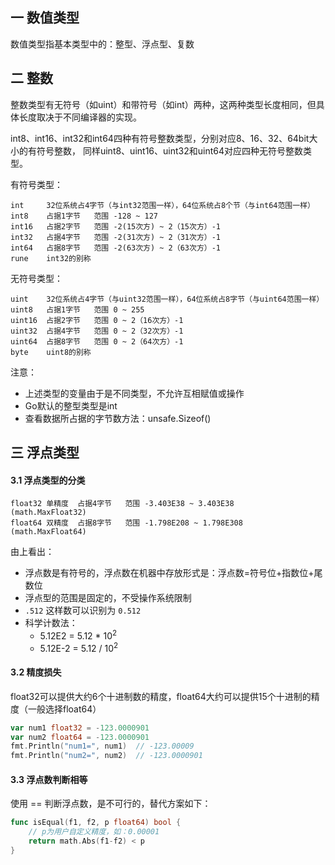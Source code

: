 ## 一 数值类型

数值类型指基本类型中的：整型、浮点型、复数

## 二 整数

整数类型有无符号（如uint）和带符号（如int）两种，这两种类型长度相同，但具体长度取决于不同编译器的实现。

int8、int16、int32和int64四种有符号整数类型，分别对应8、16、32、64bit大小的有符号整数，
同样uint8、uint16、uint32和uint64对应四种无符号整数类型。

有符号类型：
```
int     32位系统占4字节（与int32范围一样），64位系统占8个节（与int64范围一样）     
int8    占据1字节   范围 -128 ~ 127
int16   占据2字节   范围 -2(15次方) ~ 2（15次方）-1
int32   占据4字节   范围 -2(31次方) ~ 2（31次方）-1
int64   占据8字节   范围 -2(63次方) ~ 2（63次方）-1
rune	int32的别称
```

无符号类型：
```
uint	32位系统占4字节（与uint32范围一样），64位系统占8字节（与uint64范围一样）     
uint8   占据1字节   范围 0 ~ 255
uint16  占据2字节   范围 0 ~ 2（16次方）-1
uint32  占据4字节   范围 0 ~ 2（32次方）-1
uint64  占据8字节   范围 0 ~ 2（64次方）-1
byte	uint8的别称
```

注意：
- 上述类型的变量由于是不同类型，不允许互相赋值或操作
- Go默认的整型类型是int
- 查看数据所占据的字节数方法：unsafe.Sizeof()

## 三 浮点类型

#### 3.1 浮点类型的分类
```
float32 单精度  占据4字节   范围 -3.403E38 ~ 3.403E38    (math.MaxFloat32)
float64 双精度  占据8字节   范围 -1.798E208 ~ 1.798E308  (math.MaxFloat64)
```

由上看出：
- 浮点数是有符号的，浮点数在机器中存放形式是：浮点数=符号位+指数位+尾数位
- 浮点型的范围是固定的，不受操作系统限制
- `.512` 这样数可以识别为 `0.512`
- 科学计数法：
    - 5.12E2 = 5.12 * 10<sup>2</sup>
    - 5.12E-2 = 5.12 / 10<sup>2</sup> 


#### 3.2 精度损失

float32可以提供大约6个十进制数的精度，float64大约可以提供15个十进制的精度（一般选择float64）
```go
var num1 float32 = -123.0000901
var num2 float64 = -123.0000901
fmt.Println("num1=", num1)  // -123.00009
fmt.Println("num2=", num2)  // -123.0000901
```

#### 3.3 浮点数判断相等

使用 == 判断浮点数，是不可行的，替代方案如下：
```go
func isEqual(f1, f2, p float64) bool {
    // p为用户自定义精度，如：0.00001
    return math.Abs(f1-f2) < p
}
```

